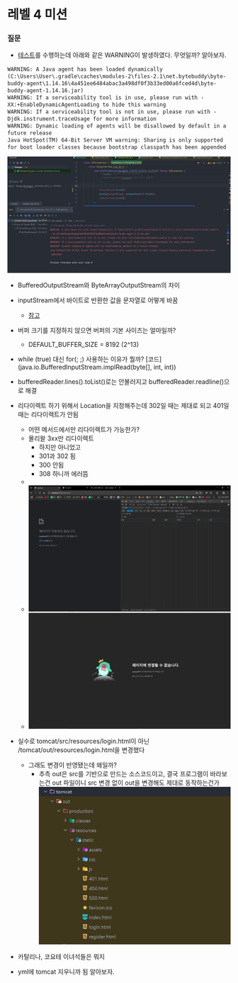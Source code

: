 # 레벨 4 미션

### 질문
* [테스트](study.IOStreamTest.OutputStream_학습_테스트.BufferedOutputStream을_사용하면_버퍼링이_가능하다)를 수행하는데 아래와 같은 WARNING이 발생하였다. 무엇일까?
알아보자.  

```text
WARNING: A Java agent has been loaded dynamically (C:\Users\User\.gradle\caches\modules-2\files-2.1\net.bytebuddy\byte-buddy-agent\1.14.16\4a451ee6484abac3a498df0f3b33ed00a6fced4d\byte-buddy-agent-1.14.16.jar)
WARNING: If a serviceability tool is in use, please run with -XX:+EnableDynamicAgentLoading to hide this warning
WARNING: If a serviceability tool is not in use, please run with -Djdk.instrument.traceUsage for more information
WARNING: Dynamic loading of agents will be disallowed by default in a future release
Java HotSpot(TM) 64-Bit Server VM warning: Sharing is only supported for boot loader classes because bootstrap classpath has been appended
```
![img.png](img.png)

* BufferedOutputStream와 ByteArrayOutputStream의 차이
* inputStream에서 바이트로 반환한 값을 문자열로 어떻게 바꿈
  * [참고](https://www.baeldung.com/convert-input-stream-to-string)
* 버퍼 크기를 지정하지 않으면 버퍼의 기본 사이즈는 얼마일까?
  * DEFAULT_BUFFER_SIZE = 8192 (2^13)
* while (true) 대신 for(; ;) 사용하는 이유가 뭘까? [코드](java.io.BufferedInputStream.implRead(byte[], int, int))


* bufferedReader.lines().toList()로는 안불러지고 bufferedReader.readline()으로 해결
* 리다이렉트 하기 위해서 Location을 지정해주는데 302일 때는 제대로 되고 401일 때는 리다이렉트가 안됨 
  * 어떤 메서드에서만 리다이렉트가 가능한가?
  * 몰리왈 3xx만 리다이렉트
    * 하지만 아니었고
    * 301과 302 됨
    * 300 안됨
    * 308 하니까 에러뜸
  * 
  * ![img_1.png](img_1.png)
  * ![img_2.png](img_2.png)

* 실수로 tomcat/src/resources/login.html이 아닌 /tomcat/out/resources/login.html을 변경했다
  * 그래도 변경이 반영됐는데 왜일까?
    * 추측 out은 src를 기반으로 만드는 소스코드이고, 결국 프로그램이 바라보는건 out 파일이니 src 변경 없이 out을 변경해도 제대로 동작하는건가
![img_3.png](img_3.png)

* 카탈리나, 코요테 이녀석들은 뭐지

* yml에 tomcat 지우니까 됨 알아보자.
